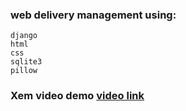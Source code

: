 ### web delivery management using:
```
django
html
css
sqlite3
pillow
```
### Xem video demo [video link](https://drive.google.com/file/d/19NPk4KuHnQdv59rq5NnJSmJbZ88SG3AP/view?usp=drive_link)
